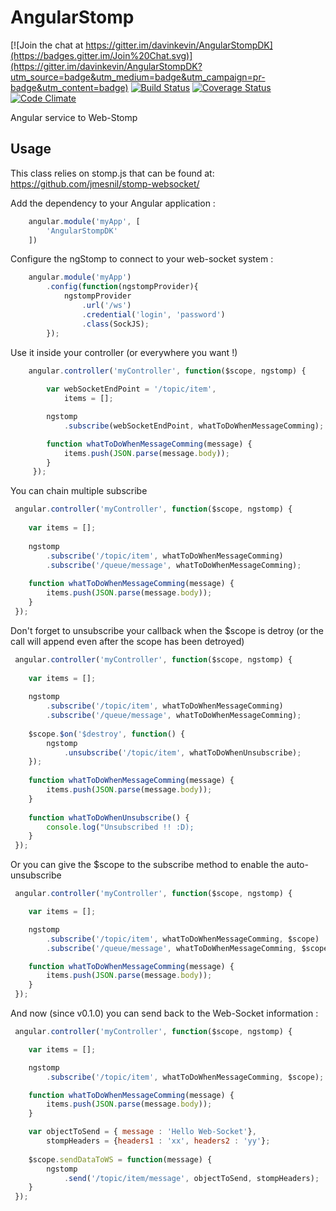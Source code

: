 AngularStomp
============

[![Join the chat at https://gitter.im/davinkevin/AngularStompDK](https://badges.gitter.im/Join%20Chat.svg)](https://gitter.im/davinkevin/AngularStompDK?utm_source=badge&utm_medium=badge&utm_campaign=pr-badge&utm_content=badge)
[![Build Status](https://travis-ci.org/davinkevin/AngularStompDK.svg?branch=master)](https://travis-ci.org/davinkevin/AngularStompDK) [![Coverage Status](https://coveralls.io/repos/davinkevin/AngularStompDK/badge.svg?branch=master)](https://coveralls.io/r/davinkevin/AngularStompDK?branch=master) [![Code Climate](https://codeclimate.com/github/davinkevin/AngularStompDK/badges/gpa.svg)](https://codeclimate.com/github/davinkevin/AngularStompDK) 

Angular service to Web-Stomp

Usage
-----
This class relies on stomp.js that can be found at: https://github.com/jmesnil/stomp-websocket/

Add the dependency to your Angular application :

```js
    angular.module('myApp', [
        'AngularStompDK'
    ])
```

Configure the ngStomp to connect to your web-socket system :

```js
    angular.module('myApp')
        .config(function(ngstompProvider){
            ngstompProvider
                .url('/ws')
                .credential('login', 'password')
                .class(SockJS);
        });
```

Use it inside your controller (or everywhere you want !)

```js
    angular.controller('myController', function($scope, ngstomp) {
    
        var webSocketEndPoint = '/topic/item',
            items = [];

        ngstomp
            .subscribe(webSocketEndPoint, whatToDoWhenMessageComming);

        function whatToDoWhenMessageComming(message) {
            items.push(JSON.parse(message.body));
        }
     });
```

You can chain multiple subscribe

```js
 angular.controller('myController', function($scope, ngstomp) {
    
    var items = [];
    
    ngstomp
        .subscribe('/topic/item', whatToDoWhenMessageComming)
        .subscribe('/queue/message', whatToDoWhenMessageComming);
            
    function whatToDoWhenMessageComming(message) {
        items.push(JSON.parse(message.body));
    }
 });
```

Don't forget to unsubscribe your callback when the $scope is detroy (or the call will append even after the scope has been detroyed)

```js
 angular.controller('myController', function($scope, ngstomp) {
    
    var items = [];
    
    ngstomp
        .subscribe('/topic/item', whatToDoWhenMessageComming)
        .subscribe('/queue/message', whatToDoWhenMessageComming);
        
    $scope.$on('$destroy', function() {
        ngstomp
            .unsubscribe('/topic/item', whatToDoWhenUnsubscribe);
    });
    
    function whatToDoWhenMessageComming(message) {
        items.push(JSON.parse(message.body));
    }
    
    function whatToDoWhenUnsubscribe() {
        console.log("Unsubscribed !! :D);
    }
 });
```

Or you can give the $scope to the subscribe method to enable the auto-unsubscribe

```js
 angular.controller('myController', function($scope, ngstomp) {

    var items = [];

    ngstomp
        .subscribe('/topic/item', whatToDoWhenMessageComming, $scope)
        .subscribe('/queue/message', whatToDoWhenMessageComming, $scope);

    function whatToDoWhenMessageComming(message) {
        items.push(JSON.parse(message.body));
    }
 });
```

And now (since v0.1.0) you can send back to the Web-Socket information : 

```js
 angular.controller('myController', function($scope, ngstomp) {

    var items = [];

    ngstomp
        .subscribe('/topic/item', whatToDoWhenMessageComming, $scope);

    function whatToDoWhenMessageComming(message) {
        items.push(JSON.parse(message.body));
    }

    var objectToSend = { message : 'Hello Web-Socket'},
        stompHeaders = {headers1 : 'xx', headers2 : 'yy'};
         
    $scope.sendDataToWS = function(message) {
        ngstomp
            .send('/topic/item/message', objectToSend, stompHeaders);
    }
 });
```